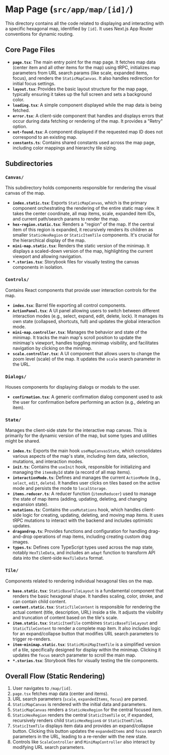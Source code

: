 # Map Page (`src/app/map/[id]/`)

This directory contains all the code related to displaying and interacting with a specific hexagonal map, identified by `[id]`. It uses Next.js App Router conventions for dynamic routing.

## Core Page Files

- **`page.tsx`**: The main entry point for the map page. It fetches map data (center item and all other items for the map) using tRPC, initializes map parameters from URL search params (like scale, expanded items, focus), and renders the `StaticMapCanvas`. It also handles redirection for initial focus settings.
- **`layout.tsx`**: Provides the basic layout structure for the map page, typically ensuring it takes up the full screen and sets a background color.
- **`loading.tsx`**: A simple component displayed while the map data is being fetched.
- **`error.tsx`**: A client-side component that handles and displays errors that occur during data fetching or rendering of the map. It provides a "Retry" option.
- **`not-found.tsx`**: A component displayed if the requested map ID does not correspond to an existing map.
- **`constants.ts`**: Contains shared constants used across the map page, including color mappings and hierarchy tile sizing.

## Subdirectories

### `Canvas/`

This subdirectory holds components responsible for rendering the visual canvas of the map.

- **`index.static.tsx`**: Exports `StaticMapCanvas`, which is the primary component orchestrating the rendering of the entire static map view. It takes the center coordinate, all map items, scale, expanded item IDs, and current path/search params to render the map.
- **`hex-region.static.tsx`**: Renders a "region" of the map. If the central item of this region is expanded, it recursively renders its children as smaller `StaticHexRegion` or `StaticItemTile` components. It's crucial for the hierarchical display of the map.
- **`mini-map.static.tsx`**: Renders the static version of the minimap. It displays a scaled-down version of the map, highlighting the current viewport and allowing navigation.
- **`*.stories.tsx`**: Storybook files for visually testing the canvas components in isolation.

### `Controls/`

Contains React components that provide user interaction controls for the map.

- **`index.tsx`**: Barrel file exporting all control components.
- **`ActionPanel.tsx`**: A UI panel allowing users to switch between different interaction modes (e.g., select, expand, edit, delete, lock). It manages its own state (collapsed, shortcuts, full) and updates the global interaction mode.
- **`mini-map.controller.tsx`**: Manages the behavior and state of the minimap. It tracks the main map's scroll position to update the minimap's viewport, handles toggling minimap visibility, and facilitates navigation by clicking on the minimap.
- **`scale.controller.tsx`**: A UI component that allows users to change the zoom level (scale) of the map. It updates the `scale` search parameter in the URL.

### `Dialogs/`

Houses components for displaying dialogs or modals to the user.

- **`confirmation.tsx`**: A generic confirmation dialog component used to ask the user for confirmation before performing an action (e.g., deleting an item).

### `State/`

Manages the client-side state for the interactive map canvas. This is primarily for the dynamic version of the map, but some types and utilities might be shared.

- **`index.ts`**: Exports the main hook `useMapCanvasState`, which consolidates various aspects of the map's state, including item data, selection, mutations, and interaction modes.
- **`init.ts`**: Contains the `useInit` hook, responsible for initializing and managing the `itemsById` state (a record of all map items).
- **`interactionMode.ts`**: Defines and manages the current `ActionMode` (e.g., `select`, `edit`, `delete`). It handles user clicks on tiles based on the active mode and persists the mode to `localStorage`.
- **`items.reducer.ts`**: A reducer function (`itemsReducer`) used to manage the state of map items (adding, updating, deleting, and changing expansion state).
- **`mutations.ts`**: Contains the `useMutations` hook, which handles client-side logic for creating, updating, deleting, and moving map items. It uses tRPC mutations to interact with the backend and includes optimistic updates.
- **`dragandrop.ts`**: Provides functions and configuration for handling drag-and-drop operations of map items, including creating custom drag images.
- **`types.ts`**: Defines core TypeScript types used across the map state, notably `HexTileData`, and includes an `adapt` function to transform API data into the client-side `HexTileData` format.

### `Tile/`

Components related to rendering individual hexagonal tiles on the map.

- **`base.static.tsx`**: `StaticBaseTileLayout` is a fundamental component that renders the basic hexagonal shape. It handles scaling, color, stroke, and can contain child content.
- **`content.static.tsx`**: `StaticTileContent` is responsible for rendering the actual content (title, description, URL) inside a tile. It adjusts the visibility and truncation of content based on the tile's scale.
- **`item.static.tsx`**: `StaticItemTile` combines `StaticBaseTileLayout` and `StaticTileContent` to render a complete map item. It also includes logic for an expand/collapse button that modifies URL search parameters to trigger re-renders.
- **`item-minimap.static.tsx`**: `StaticMiniMapItemTile` is a simplified version of a tile, specifically designed for display within the minimap. Clicking it updates the `focus` search parameter to scroll the main map.
- **`*.stories.tsx`**: Storybook files for visually testing the tile components.

## Overall Flow (Static Rendering)

1.  User navigates to `/map/[id]`.
2.  `page.tsx` fetches map data (center and items).
3.  URL search parameters (`scale`, `expandedItems`, `focus`) are parsed.
4.  `StaticMapCanvas` is rendered with the initial data and parameters.
5.  `StaticMapCanvas` renders a `StaticHexRegion` for the central focused item.
6.  `StaticHexRegion` renders the central `StaticItemTile` or, if expanded, recursively renders child `StaticHexRegion`s or `StaticItemTile`s.
7.  `StaticItemTile` displays item data and provides an expand/collapse button. Clicking this button updates the `expandedItems` and `focus` search parameters in the URL, leading to a re-render with the new state.
8.  Controls like `ScaleController` and `MiniMapController` also interact by modifying URL search parameters.
